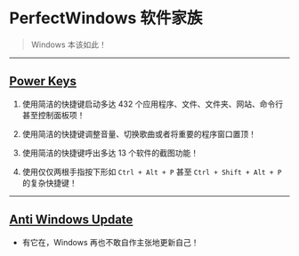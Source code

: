 # PerfectWindows 软件家族

> Windows 本该如此！

---

## [Power Keys](Power-Keys/Power-Keys.md)

1. 使用简洁的快捷键启动多达 432 个应用程序、文件、文件夹、网站、命令行甚至控制面板项！

2. 使用简洁的快捷键调整音量、切换歌曲或者将重要的程序窗口置顶！

3. 使用简洁的快捷键呼出多达 13 个软件的截图功能！

4. 使用仅仅两根手指按下形如 `Ctrl + Alt + P` 甚至 `Ctrl + Shift + Alt + P` 的复杂快捷键！

---

## [Anti Windows Update](Anti-Windows-Update/Anti-Windows-Update.md)

* 有它在，Windows 再也不敢自作主张地更新自己！
